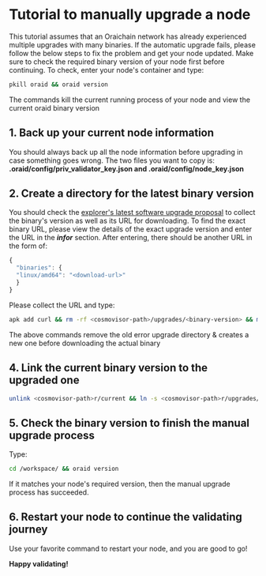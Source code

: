 # Tutorial to manually upgrade a node

This tutorial assumes that an Oraichain network has already experienced multiple upgrades with many binaries. If the automatic upgrade fails, please follow the below steps to fix the problem and get your node updated. Make sure to check the required binary version of your node first before continuing. To check, enter your node's container and type:

```bash
pkill oraid && oraid version
```

The commands kill the current running process of your node and view the current oraid binary version

## 1. Back up your current node information

You should always back up all the node information before upgrading in case something goes wrong. The two files you want to copy is: **.oraid/config/priv_validator_key.json and .oraid/config/node_key.json**

## 2. Create a directory for the latest binary version

You should check the [explorer's latest software upgrade proposal](https://scan.orai.io/proposals?type=SoftwareUpgradeProposal) to collect the binary's version as well as its URL for downloading. To find the exact binary URL, please view the details of the exact upgrade version and enter the URL in the ***infor*** section. After entering, there should be another URL in the form of:

```js
{
  "binaries": {
  "linux/amd64": "<download-url>"
  }
}
```

Please collect the URL and type:

```bash
apk add curl && rm -rf <cosmovisor-path>/upgrades/<binary-version> && mkdir -p <cosmovisor-path>r/upgrades/<binary-version>/bin && curl <binary-url> > <cosmovisor-path>/upgrades/<binary-version>/bin/oraid && chmod +x <cosmovisor-path>r/upgrades/<binary-version>/bin/oraid
```

The above commands remove the old error upgrade directory & creates a new one before downloading the actual binary

## 4. Link the current binary version to the upgraded one

```bash
unlink <cosmovisor-path>r/current && ln -s <cosmovisor-path>r/upgrades/<binary-version> <cosmovisor-path>r/current
```

## 5. Check the binary version to finish the manual upgrade process

Type:

```bash
cd /workspace/ && oraid version
```

If it matches your node's required version, then the manual upgrade process has succeeded.

## 6. Restart your node to continue the validating journey

Use your favorite command to restart your node, and you are good to go!

**Happy validating!**
